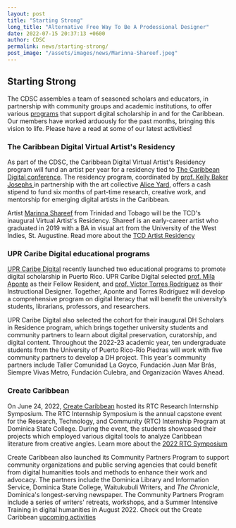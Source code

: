```yaml
---
layout: post
title: "Starting Strong"
long_title: "Alternative Free Way To Be A Prodessional Designer"
date: 2022-07-15 20:37:13 +0600
author: CDSC
permalink: news/starting-strong/
post_image: "/assets/images/news/Marinna-Shareef.jpeg"
---
```


<h2>Starting Strong</h2> 

<p>The CDSC assembles a team of seasoned scholars and educators, in partnership with community groups and academic institutions, to offer various <a href="http://cdscollective.org/programs/" target="_blank">programs</a>
that support digital scholarship in and for the Caribbean. Our members have worked arduously for the past months, bringing this vision to life. Please have a read at some of our latest activities!</p>

<h3>The Caribbean Digital Virtual Artist's Residency</h3>
<p>As part of the CDSC, the Caribbean Digital Virtual Artist's Residency program will fund an artist per year for a residency tied to <a href="http://caribbeandigitalnyc.net//" target="_blank">The Caribbean Digital conference</a>. The residency program, coordinated by <a href="https://kbjosephs.net/=en" target="_blank">prof. Kelly Baker Josephs </a> in partnership with the art collective <a href="http://aliceyard.blogspot.com/" target="_blank">Alice Yard</a>, offers a cash stipend to fund six months of part-time research, creative work, and mentorship for emerging digital artists in the Caribbean.</p>

<p>Artist <a href="https://www.instagram.com/mahrinnart/?hl=en" target="_blank">Marinna Shareef</a> from Trinidad and Tobago will be the TCD's inaugural Virtual Artist's Residency. Shareef is an early-career artist who graduated in 2019 with a BA in visual art from the University of the West Indies, St. Augustine. Read more about the <a href="http://caribbeandigitalnyc.net/residency/" target="_blank">TCD Artist Residency</a></p>

<h3>UPR Caribe Digital educational programs</h3> 
<p><a href="http://cdscollective.org/upr/" target="_blank">UPR Caribe Digital</a> recently launched two educational programs to promote digital scholarship in Puerto Rico. UPR Caribe Digital selected <a href="https://hcommons.org/members/milaapontegonzalez/" target="_blank">prof. Mila Aponte</a> as their Fellow Resident, and <a href="https://www.linkedin.com/in/v%C3%ADctor-torres-rodr%C3%ADguez-497130194/" target="_blank">prof. Víctor Torres Rodríguez</a> as their Instructional Designer. Together, Aponte and Torres Rodríguez will develop a comprehensive program on digital literacy that will benefit the university’s students, librarians, professors, and researchers.</p>

<p>UPR Caribe Digital also selected the cohort for their inaugural DH Scholars in Residence program, which brings together university students and community partners to learn about digital preservation, curatorship, and digital content. Throughout the 2022-23 academic year, ten undergraduate students from the University of Puerto Rico-Río Piedras will work with five community partners to develop a DH project. This year's community partners include Taller Comunidad La Goyco, Fundación Juan Mar Brás, Siempre Vivas Metro, Fundación Culebra, and Organización Waves Ahead.</p>

<h3>Create Caribbean</h3> 
<p>On June 24, 2022, <a href=" https://createcaribbean.org/create/" target="_blank"> Create Caribbean</a> hosted its RTC Research Internship Symposium. The RTC Internship Symposium is the annual capstone event for the Research, Technology, and Community (RTC) Internship Program at Dominica State College. During the event, the students showcased their projects which employed various digital tools to analyze Caribbean literature from creative angles. Learn more about the <a href="https://schuyleresprit.com/his115/symposium/" target="_blank">2022 RTC Symposium</a></p>

<p>Create Caribbean also launched its Community Partners Program to support community organizations and public serving agencies that could benefit from digital humanities tools and methods to enhance their work and advocacy. The partners include the Dominica Library and Information Service, Dominica State College, Waitukubuli Writers, and <i>The Chronicle</i>, Dominica's longest-serving newspaper. The Community Partners Program include a series of writers' retreats, workshops, and a Summer Intensive Training in digital humanities in August 2022. Check out the Create Caribbean <a href="https://createcaribbean.substack.com/p/new-opportunities-with-create?utm_source=substack&utm_medium=email&utm_content=share" target="_blank">upcoming activities</a></p> 
